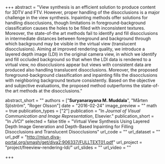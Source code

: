 +++
abstract = "View synthesis is an efficient solution to produce content for 3DTV and FTV. However, proper handling of the disocclusions is a major challenge in the view synthesis. Inpainting methods offer solutions for handling disocclusions, though limitations in foreground-background classification causes the holes to be filled with inconsistent textures. Moreover, the state-of-the art methods fail to identify and fill disocclusions in intermediate distances between foreground and background through which background may be visible in the virtual view (translucent disocclusions). Aiming at improved rendering quality, we introduce a layered depth image (LDI) in the original camera view, in which we identify and fill occluded background so that when the LDI data is rendered to a virtual view, no disocclusions appear but views with consistent data are produced also handling translucent disocclusions. Moreover, the proposed foreground-background classification and inpainting fills the disocclusions with neighboring background texture consistently. Based on the objective and subjective evaluations, the proposed method outperforms the state-of-the art methods at the disocclusions."

abstract_short = ""
authors = ["**Suryanarayana M. Muddala**", "Mårten Sjöström", "Roger Olsson"]
date = "2016-02-24"
image_preview = ""
math = true
publication_types = ["2"]
publication = "In *Journal of Visual Communication and Image Representation*, Elsevier."
publication_short = "In *JVCI*"
selected = false
title = "Virtual View Synthesis Using Layered Depth Image Generation and Depth-Based Inpainting for Filling Disocclusions and Translucent Disocclusions"
url_code = ""
url_dataset = ""
url_pdf = "http://miun.diva-portal.org/smash/get/diva2:906337/FULLTEXT01.pdf"
url_project = "project/freeview-rendering-ldi/"
url_slides = ""
url_video = ""

+++
